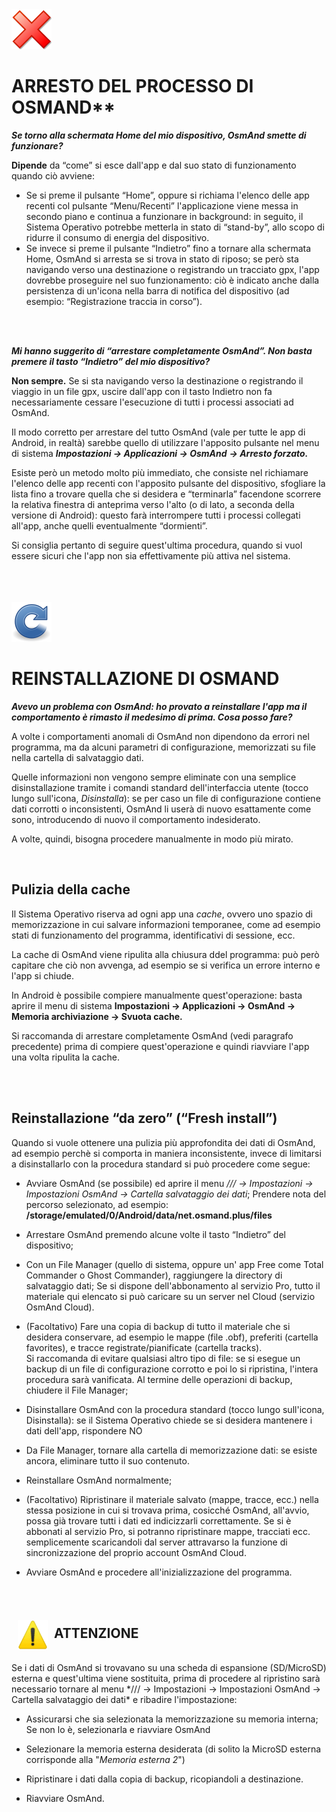 <img src="img/480px-Crystal_button_cancel.png" style="width:64px;height:64px;">

# ARRESTO DEL PROCESSO DI OSMAND**
<p><i><b>Se torno alla schermata Home del mio dispositivo, OsmAnd smette di funzionare?</i></b>


**Dipende** da “come” si esce dall'app e dal suo stato di funzionamento quando ciò
avviene:
* Se si preme il pulsante “Home”, oppure si richiama l'elenco delle app 
recenti col pulsante “Menu/Recenti” l'applicazione viene messa in secondo
piano e continua a funzionare in background: in seguito, il Sistema Operativo
potrebbe metterla in stato di “stand-by”, allo scopo di ridurre il consumo di
energia del dispositivo.
* Se invece si preme il pulsante “Indietro” fino a tornare alla schermata Home, 
OsmAnd si arresta se si trova in stato di riposo; se però sta navigando verso una
destinazione o registrando un tracciato gpx, l'app dovrebbe proseguire nel suo
funzionamento: ciò è indicato anche dalla persistenza di un'icona nella barra di
notifica del dispositivo (ad esempio: “Registrazione traccia in corso”).
</p>

<BR>
<BR>

***Mi hanno suggerito di “arrestare completamente OsmAnd”. Non basta premere il tasto “Indietro” del mio dispositivo?***

**Non sempre.** Se si sta navigando verso la destinazione o registrando il viaggio in un file gpx, uscire dall'app con il tasto Indietro non fa necessariamente cessare l'esecuzione di tutti i processi associati ad OsmAnd.

Il modo corretto per arrestare del tutto OsmAnd (vale per tutte le app di Android, in realtà) sarebbe quello di utilizzare l'apposito pulsante nel menu di sistema ***Impostazioni → Applicazioni → OsmAnd***
***→ Arresto forzato.***

Esiste però un metodo molto più immediato, che consiste nel richiamare l'elenco delle app recenti con l'apposito pulsante del dispositivo, sfogliare la lista fino a trovare quella che si desidera e “terminarla” facendone scorrere la relativa finestra di anteprima verso l'alto (o di lato, a seconda della versione di Android): questo farà interrompere tutti i processi collegati all'app, anche quelli eventualmente “dormienti”.

Si consiglia pertanto di seguire quest'ultima procedura, quando si vuol essere sicuri che
l'app non sia effettivamente più attiva nel sistema.

<BR>
<BR>
<BR>

<img src="img/Gnome-colors-view-refresh.png" style="width:64px;height:64px;">

# REINSTALLAZIONE DI OSMAND
***Avevo un problema con OsmAnd: ho provato a reinstallare l'app ma il comportamento è rimasto il medesimo di prima. Cosa posso fare?***

A volte i comportamenti anomali di OsmAnd non dipendono da errori nel programma, ma da alcuni parametri di configurazione, memorizzati su file nella cartella di salvataggio dati.

Quelle informazioni non vengono sempre eliminate con una semplice disinstallazione tramite i comandi standard dell'interfaccia utente (tocco lungo sull'icona, *Disinstalla*): se per caso un file di configurazione contiene dati corrotti o inconsistenti, OsmAnd li userà di nuovo esattamente come sono, introducendo di nuovo il comportamento indesiderato.

A volte, quindi, bisogna procedere manualmente in modo più mirato.

<br>


## Pulizia della cache
Il Sistema Operativo riserva ad ogni app una *cache*, ovvero uno spazio di memorizzazione in cui salvare informazioni temporanee, come ad esempio stati di funzionamento del programma, identificativi di sessione, ecc.

La cache di OsmAnd viene ripulita alla chiusura ddel programma: può però capitare che ciò non avvenga, ad esempio se si verifica un errore interno e l'app si chiude.

In Android è possibile compiere manualmente quest'operazione: basta aprire il menu di sistema **Impostazioni → Applicazioni → OsmAnd → Memoria archiviazione → Svuota cache.**

Si raccomanda di arrestare completamente OsmAnd (vedi paragrafo precedente) prima di compiere quest'operazione e quindi riavviare l'app una volta ripulita la cache.

<BR>
<BR>

## Reinstallazione “da zero” (“Fresh install”)
Quando si vuole ottenere una pulizia più approfondita dei dati di OsmAnd, ad esempio perchè si comporta in maniera inconsistente, invece di limitarsi a disinstallarlo con la procedura standard si può procedere come segue:

* Avviare OsmAnd (se possibile) ed aprire il menu */// → Impostazioni → Impostazioni OsmAnd → Cartella salvataggio dei dati*; Prendere nota del percorso selezionato, ad esempio: **/storage/emulated/0/Android/data/net.osmand.plus/files**

* Arrestare OsmAnd premendo alcune volte il tasto “Indietro” del dispositivo;

* Con un File Manager (quello di sistema, oppure un' app Free come Total Commander o Ghost Commander), raggiungere la directory di salvataggio dati; Se si dispone dell'abbonamento al servizio Pro, tutto il materiale qui elencato si può caricare su un server nel Cloud (servizio OsmAnd Cloud).

* (Facoltativo) Fare una copia di backup di tutto il materiale che si desidera conservare, ad esempio le mappe (file .obf), preferiti (cartella favorites), e tracce registrate/pianificate (cartella tracks).  
Si raccomanda di evitare qualsiasi altro tipo di file: se si esegue un backup di un file di configurazione corrotto e poi lo si ripristina, l'intera procedura sarà vanificata.
Al termine delle operazioni di backup, chiudere il File Manager;

* Disinstallare OsmAnd con la procedura standard (tocco lungo sull'icona, Disinstalla): se il Sistema Operativo chiede se si desidera mantenere i dati dell'app, rispondere NO

* Da File Manager, tornare alla cartella di memorizzazione dati: se esiste ancora, eliminare tutto il suo contenuto.
* Reinstallare OsmAnd normalmente;

* (Facoltativo) Ripristinare il materiale salvato (mappe, tracce, ecc.) nella stessa posizione in cui si trovava prima, cosicché OsmAnd, all'avvio, possa già trovare tutti i dati ed indicizzarli correttamente.
Se si è abbonati al servizio Pro, si potranno ripristinare mappe, tracciati ecc. semplicemente scaricandoli dal server attravarso la funzione di sincronizzazione del proprio account OsmAnd Cloud.

* Avviare OsmAnd e procedere all'inizializzazione del programma.

<br>
<br>

<img src="img/attenzione.png" style="width:48px;height:48px;" align="left" hspace=10 vspace=20>

## ATTENZIONE
<br>
Se i dati di OsmAnd si trovavano su una scheda di espansione (SD/MicroSD) esterna e quest'ultima viene sostituita, prima di procedere al ripristino sarà necessario tornare al menu */// → Impostazioni → Impostazioni OsmAnd → Cartella salvataggio dei dati* e ribadire l'impostazione:

* Assicurarsi che sia selezionata la memorizzazione su memoria interna; Se non lo è, selezionarla e riavviare OsmAnd

* Selezionare la memoria esterna desiderata (di solito la MicroSD esterna corrisponde alla "*Memoria esterna 2*")

* Ripristinare i dati dalla copia di backup, ricopiandoli a destinazione.

* Riavviare OsmAnd.
